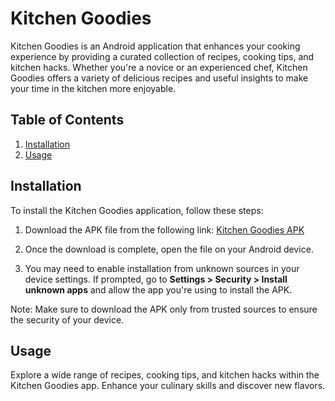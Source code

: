 # Kitchen Goodies

Kitchen Goodies is an Android application that enhances your cooking experience by providing a curated collection of recipes, cooking tips, and kitchen hacks. Whether you're a novice or an experienced chef, Kitchen Goodies offers a variety of delicious recipes and useful insights to make your time in the kitchen more enjoyable.

## Table of Contents

1. [Installation](#installation)
2. [Usage](#usage)

## Installation

To install the Kitchen Goodies application, follow these steps:

1. Download the APK file from the following link: [Kitchen Goodies APK](https://drive.google.com/file/d/15CYiVMCuK8rWEp0df149SAr_JxeJII5L/view?usp=drive_link)

2. Once the download is complete, open the file on your Android device.

3. You may need to enable installation from unknown sources in your device settings. If prompted, go to **Settings > Security > Install unknown apps** and allow the app you're using to install the APK.

Note: Make sure to download the APK only from trusted sources to ensure the security of your device.

## Usage

Explore a wide range of recipes, cooking tips, and kitchen hacks within the Kitchen Goodies app. Enhance your culinary skills and discover new flavors.
